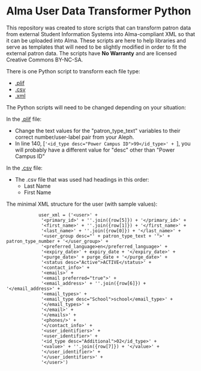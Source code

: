 # Alma User Data Transformer Python

This repository was created to store scripts that can transform patron data from external Student Information Systems into Alma-compliant XML so that it can be uploaded into Alma.  These scripts are here to help libraries and serve as templates that will need to be slightly modified in order to fit the external patron data.  The scripts have **No Warranty** and are licensed Creative Commons BY-NC-SA.

There is one Python script to transform each file type:
* [.plif](https://github.com/Hypolymer/alma_user_data_transformers/blob/master/make_alma_user_xml_file_from_plif.py)
* [.csv](https://github.com/Hypolymer/alma_user_data_transformers/blob/master/make_alma_user_xml_file_from_csv.py)
* [.xml](https://github.com/Hypolymer/alma_user_data_transformers/blob/master/make_alma_user_xml_file_with_xml_editor.py)

The Python scripts will need to be changed depending on your situation:

In the [.plif](https://github.com/Hypolymer/alma_user_data_transformers/blob/master/make_alma_user_xml_file_from_plif.py) file:
* Change the text values for the "patron_type_text" variables to their correct number/user-label pair from your Aleph.
* In line 140, [```'<id_type desc="Power Campus ID">99</id_type>' + ```], you will probably have a different value for "desc" other than "Power Campus ID"

In the [.csv](https://github.com/Hypolymer/alma_user_data_transformers/blob/master/make_alma_user_xml_file_from_csv.py) file:
* The .csv file that was used had headings in this order:
  * Last Name
  * First Name

The minimal XML structure for the user (with sample values):

```
        	user_xml = ('<user>' +
             '<primary_id>' + ''.join({row[5]}) + '</primary_id>' +            
             '<first_name>' + ''.join({row[1]}) + '</first_name>' +
             '<last_name>' + ''.join({row[0]}) + '</last_name>' +
             '<user_group desc="' + patron_type_text + '">' + patron_type_number + '</user_group>' +
             '<preferred_language>en</preferred_language>' +
             '<expiry_date>' + expiry_date + '</expiry_date>' +                  
             '<purge_date>' + purge_date + '</purge_date>' +
             '<status desc="Active">ACTIVE</status>' +         
             '<contact_info>' +
             '<emails>' +
             '<email preferred="true">' +
             '<email_address>' + ''.join({row[6]}) + '</email_address>' +
             '<email_types>' +
             '<email_type desc="School">school</email_type>' +
             '</email_types>' +
             '</email>' +
             '</emails>' +
             '<phones/>' +
             '</contact_info>' +
             '<user_identifiers>' +
             '<user_identifier>' +
             '<id_type desc="Additional">02</id_type>' + 
             '<value>' + ''.join({row[7]}) + '</value>' +
             '</user_identifier>' +
             '</user_identifiers>' +
             '</user>')
```
